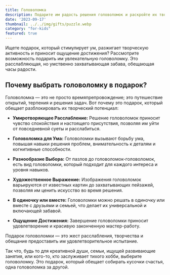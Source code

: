 ```yaml
---
title: Головоломка
description: Подарите им радость решения головоломок и раскройте их творческий потенциал.
date: '2023-09-17'
thumbnail: ../../img/gifts/puzzle.webp
category: "for-kids"
featured: true
---
```

Ищете подарок, который стимулирует ум, разжигает творческую активность и приносит ощущение достижения? Рассмотрите возможность подарить им увлекательную головоломку. Это расслабляющая, но умственно захватывающая забава, обещающая часы радости.

## Почему выбрать головоломку в подарок?

Головоломка — это не просто времяпрепровождение; это путешествие открытий, терпения и решения задач. Вот почему это подарок, который обещает разблокировать их творческий потенциал:

- **Умиротворяющее Расслабление:** Решение головоломок приносит чувство спокойствия и настоящего присутствия, позволяя им уйти от повседневной суеты и расслабиться.

- **Головоломка для Ума:** Головоломки вызывают борьбу ума, повышая навыки решения проблем, внимательность к деталям и когнитивные способности.

- **Разнообразие Выбора:** От пазлов до головоломок-головоломок, есть вид головоломки, который подходит для каждого интереса и уровня навыков.

- **Художественное Выражение:** Изображения головоломок варьируются от известных картин до захватывающих пейзажей, позволяя им ценить искусство во время решения.

- **В одиночку или вместе:** Головоломки можно решать в одиночку или вместе с друзьями и семьей, что делает их универсальной и включающей забавой.

- **Ощущение Достижения:** Завершение головоломки приносит удовлетворение и красивую законченную мастер-работу.

Подарок головоломки — это жест расслабления, творчества и обещание предоставить им удовлетворительное испытание.

Так что, будь то для креативной души, семьи, ищущей развивающие занятия, или кого-то, кто заслуживает тихого хобби, выберите головоломку. Это подарок, который обещает собирать кусочки счастья, одна головоломка за другой.

